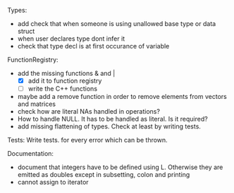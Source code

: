 Types:
- add check that when someone is using unallowed base type or data struct
- when user declares type dont infer it
- check that type decl is at first occurance of variable

FunctionRegistry:
- add the missing functions & and |
  * [x] add it to function registry
  * [ ] write the C++ functions
- maybe add a remove function in order to remove elements from vectors and matrices
- check how are literal NAs handled in operations?
- How to handle NULL. It has to be handled as literal. Is it required?
- add missing flattening of types. Check at least by writing tests.

Tests:
Write tests. for every error which can be thrown.

Documentation:
- document that integers have to be defined using L. Otherwise they are emitted as doubles except in subsetting, colon and printing
- cannot assign to iterator
